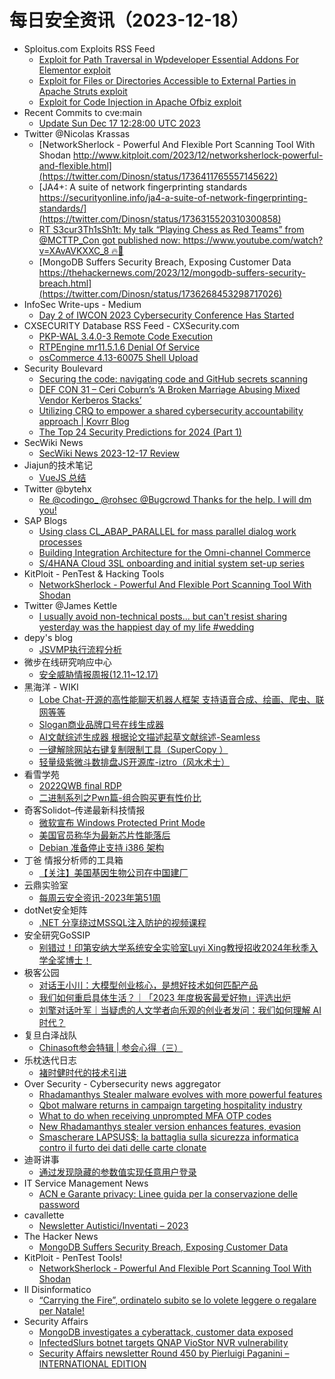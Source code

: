 # 每日安全资讯（2023-12-18）

- Sploitus.com Exploits RSS Feed
  - [Exploit for Path Traversal in Wpdeveloper Essential Addons For Elementor exploit](https://sploitus.com/exploit?id=9446BC28-4F76-5882-828E-9D906DBB90EA&utm_source=rss&utm_medium=rss)
  - [Exploit for Files or Directories Accessible to External Parties in Apache Struts exploit](https://sploitus.com/exploit?id=4930B581-E94F-547B-AB86-0C25DD5C4DC3&utm_source=rss&utm_medium=rss)
  - [Exploit for Code Injection in Apache Ofbiz exploit](https://sploitus.com/exploit?id=37882A72-8CE6-5A9B-9A6B-EB3F8504A1D3&utm_source=rss&utm_medium=rss)
- Recent Commits to cve:main
  - [Update Sun Dec 17 12:28:00 UTC 2023](https://github.com/trickest/cve/commit/98f49d211394feb5166ef7b6f2b01624b8d29986)
- Twitter @Nicolas Krassas
  - [NetworkSherlock - Powerful And Flexible Port Scanning Tool With Shodan http://www.kitploit.com/2023/12/networksherlock-powerful-and-flexible.html](https://twitter.com/Dinosn/status/1736411765557145622)
  - [JA4+: A suite of network fingerprinting standards https://securityonline.info/ja4-a-suite-of-network-fingerprinting-standards/](https://twitter.com/Dinosn/status/1736315520310300858)
  - [RT S3cur3Th1sSh1t: My talk “Playing Chess as Red Teams” from @MCTTP_Con got published now: https://www.youtube.com/watch?v=XAvAVKXXC_8 🔥🙂](https://twitter.com/ShitSecure/status/1736293322187043058)
  - [MongoDB Suffers Security Breach, Exposing Customer Data https://thehackernews.com/2023/12/mongodb-suffers-security-breach.html](https://twitter.com/Dinosn/status/1736268453298717026)
- InfoSec Write-ups - Medium
  - [Day 2 of IWCON 2023 Cybersecurity Conference Has Started](https://infosecwriteups.com/day-2-of-iwcon-2023-cybersecurity-conference-has-started-e0dd3bd042bd?source=rss----7b722bfd1b8d---4)
- CXSECURITY Database RSS Feed - CXSecurity.com
  - [PKP-WAL 3.4.0-3 Remote Code Execution](https://cxsecurity.com/issue/WLB-2023120034)
  - [RTPEngine mr11.5.1.6 Denial Of Service](https://cxsecurity.com/issue/WLB-2023120033)
  - [osCommerce 4.13-60075 Shell Upload](https://cxsecurity.com/issue/WLB-2023120032)
- Security Boulevard
  - [Securing the code: navigating code and GitHub secrets scanning](https://securityboulevard.com/2023/12/securing-the-code-navigating-code-and-github-secrets-scanning/)
  - [DEF CON 31 – Ceri Coburn’s ‘A Broken Marriage Abusing Mixed Vendor Kerberos Stacks’](https://securityboulevard.com/2023/12/def-con-31-ceri-coburns-a-broken-marriage-abusing-mixed-vendor-kerberos-stacks/)
  - [Utilizing CRQ to empower a shared cybersecurity accountability approach | Kovrr Blog](https://securityboulevard.com/2023/12/utilizing-crq-to-empower-a-shared-cybersecurity-accountability-approach-kovrr-blog/)
  - [The Top 24 Security Predictions for 2024 (Part 1)](https://securityboulevard.com/2023/12/the-top-24-security-predictions-for-2024-part-1/)
- SecWiki News
  - [SecWiki News 2023-12-17 Review](http://www.sec-wiki.com/?2023-12-17)
- Jiajun的技术笔记
  - [VueJS 总结](https://jiajunhuang.com/articles/2023_12_17-vue3.md.html)
- Twitter @bytehx
  - [Re @codingo_ @rohsec @Bugcrowd Thanks for the help. I will dm you!](https://twitter.com/bytehx343/status/1735904583225147887)
- SAP Blogs
  - [Using class CL_ABAP_PARALLEL for mass parallel dialog work processes](https://blogs.sap.com/2023/12/17/using-class-cl_abap_parallel-for-mass-parallel-dialog-work-processes/)
  - [Building Integration Architecture for the Omni-channel Commerce](https://blogs.sap.com/2023/12/17/building-integration-architecture-for-the-omni-channel-commerce/)
  - [S/4HANA Cloud 3SL onboarding and initial system set-up series](https://blogs.sap.com/2023/12/17/s4-hana-cloud-3sl-onboarding-and-initial-system-set-up-series/)
- KitPloit - PenTest &amp; Hacking Tools
  - [NetworkSherlock - Powerful And Flexible Port Scanning Tool With Shodan](http://www.kitploit.com/2023/12/networksherlock-powerful-and-flexible.html)
- Twitter @James Kettle
  - [I usually avoid non-technical posts... but can't resist sharing yesterday was the happiest day of my life #wedding](https://twitter.com/albinowax/status/1736365621221143013)
- depy's blog
  - [JSVMP执行流程分析](https://docs.rce.ink/view/?view_id=65)
- 微步在线研究响应中心
  - [安全威胁情报周报(12.11~12.17)](https://mp.weixin.qq.com/s?__biz=Mzg5MTc3ODY4Mw==&mid=2247504092&idx=1&sn=3627c3940df85d154b955b10e16c7026&chksm=cfcab3c8f8bd3adee90adab573736156a242d064297a414b197faedd94e15c4bc96df84f1282&scene=58&subscene=0#rd)
- 黑海洋 - WIKI
  - [Lobe Chat-开源的高性能聊天机器人框架 支持语音合成、绘画、爬虫、联网等等](https://blog.upx8.com/3962)
  - [Slogan商业品牌口号在线生成器](https://blog.upx8.com/3961)
  - [AI文献综述生成器 根据论文描述起草文献综述-Seamless](https://blog.upx8.com/3960)
  - [一键解除网站右键复制限制工具（SuperCopy ）](https://blog.upx8.com/3959)
  - [轻量级紫微斗数排盘JS开源库-iztro（风水术士）](https://blog.upx8.com/3958)
- 看雪学苑
  - [2022QWB final RDP](https://mp.weixin.qq.com/s?__biz=MjM5NTc2MDYxMw==&mid=2458531697&idx=1&sn=ce28e8201aee34f0be6a8b6a97c4d9e4&chksm=b18d07fb86fa8eed8b242536ab7f5dbb86e883747151f25f0d50d93648e03801ab2ac5439b41&scene=58&subscene=0#rd)
  - [二进制系列之Pwn篇-组合购买更有性价比](https://mp.weixin.qq.com/s?__biz=MjM5NTc2MDYxMw==&mid=2458531697&idx=2&sn=276d8ebaa77e43cd788d4830942ddb67&chksm=b18d07fb86fa8eedb71e4a76e4c4048c71c5796584e39d6022afd221b30fe59ddd5ea293c62b&scene=58&subscene=0#rd)
- 奇客Solidot–传递最新科技情报
  - [微软宣布 Windows Protected Print Mode](https://www.solidot.org/story?sid=76907)
  - [美国官员称华为最新芯片性能落后](https://www.solidot.org/story?sid=76906)
  - [Debian 准备停止支持 i386 架构](https://www.solidot.org/story?sid=76905)
- 丁爸 情报分析师的工具箱
  - [【关注】美国基因生物公司在中国建厂](https://mp.weixin.qq.com/s?__biz=MzI2MTE0NTE3Mw==&mid=2651141102&idx=1&sn=81878442a2499e0870ed7be2f918787e&chksm=f1af44d4c6d8cdc21f7e756248fb5c185501d08fb4c811f9ac4c8d6b90b6caa3822451874eeb&scene=58&subscene=0#rd)
- 云鼎实验室
  - [每周云安全资讯-2023年第51周](https://mp.weixin.qq.com/s?__biz=MzU3ODAyMjg4OQ==&mid=2247495975&idx=1&sn=1c366254cc02c7ab175a2a566b4b67fb&chksm=fd790da1ca0e84b7b885920a427f0c1b2e89c53f6851991ac32b72234d4f9057f3af9cb43447&scene=58&subscene=0#rd)
- dotNet安全矩阵
  - [.NET 分享绕过MSSQL注入防护的视频课程](https://mp.weixin.qq.com/s?__biz=MzUyOTc3NTQ5MA==&mid=2247489849&idx=2&sn=8197132527ead6dd7661b3226e8621ca&chksm=fa5ab7d4cd2d3ec29b5613225043c38da037b708e591b82ee64b75ab34f53b1712169951dd6a&scene=58&subscene=0#rd)
- 安全研究GoSSIP
  - [别错过！印第安纳大学系统安全实验室Luyi Xing教授招收2024年秋季入学全奖博士！](https://mp.weixin.qq.com/s?__biz=Mzg5ODUxMzg0Ng==&mid=2247496958&idx=1&sn=635924a603a19ef0b418422a943edafe&chksm=c063da27f714533187ba02aa93a34ead87a317b3bc2461354400ec05f3c7a0c690a47b68cabc&scene=58&subscene=0#rd)
- 极客公园
  - [对话王小川：大模型创业核心，是想好技术如何匹配产品](https://mp.weixin.qq.com/s?__biz=MTMwNDMwODQ0MQ==&mid=2653027269&idx=1&sn=0a2a6b180ace5aa6d4c85feeafb6e3c1&chksm=7e54867349230f653511992420139220bb7014aa5b637cba86b9b0b504ff321b7661bc6eade3&scene=58&subscene=0#rd)
  - [我们如何重启具体生活？｜「2023 年度极客最爱好物」评选出炉](https://mp.weixin.qq.com/s?__biz=MTMwNDMwODQ0MQ==&mid=2653027269&idx=2&sn=4a0644a9fb98dcab4dbab3240f4d2a67&chksm=7e54867349230f6553998a58e316cce273de985d9ebc806ddbd283f2cb5d4d799d58821a65c6&scene=58&subscene=0#rd)
  - [刘擎对话叶军｜当疑虑的人文学者向乐观的创业者发问：我们如何理解 AI 时代？](https://mp.weixin.qq.com/s?__biz=MTMwNDMwODQ0MQ==&mid=2653027104&idx=1&sn=bfb928187181b0e9b0d68225bfe71ca7&chksm=7e54869649230f80fa40dba8262431a32bb965bc522a080f2ab0662ecf848223af6f2660d91f&scene=58&subscene=0#rd)
- 复旦白泽战队
  - [Chinasoft参会特辑 | 参会心得（三）](https://mp.weixin.qq.com/s?__biz=MzU4NzUxOTI0OQ==&mid=2247488326&idx=1&sn=6a8db9db6d839c83f5874e1b3c5ae0a0&chksm=fdeb9738ca9c1e2e95cfdaf38a76d64aa2cb1077f7de6906968826e4fe19918553f117344289&scene=58&subscene=0#rd)
- 乐枕迭代日志
  - [褚时健时代的技术引进](https://mp.weixin.qq.com/s?__biz=MzA3NTMyNDg3OQ==&mid=2652519641&idx=1&sn=187952338eb25d32e1c5433b6c051ac1&chksm=849cd079b3eb596f60c0c682786f4071082a8431d6ef3a64764d4aed7510213e1f75ecd34b0e&scene=58&subscene=0#rd)
- Over Security - Cybersecurity news aggregator
  - [Rhadamanthys Stealer malware evolves with more powerful features](https://www.bleepingcomputer.com/news/security/rhadamanthys-stealer-malware-evolves-with-more-powerful-features/)
  - [Qbot malware returns in campaign targeting hospitality industry](https://www.bleepingcomputer.com/news/security/qbot-malware-returns-in-campaign-targeting-hospitality-industry/)
  - [What to do when receiving unprompted MFA OTP codes](https://www.bleepingcomputer.com/news/security/what-to-do-when-receiving-unprompted-mfa-otp-codes/)
  - [New Rhadamanthys stealer version enhances features, evasion](https://www.bleepingcomputer.com/news/security/new-rhadamanthys-stealer-version-enhances-features-evasion/)
  - [Smascherare LAPSUS$: la battaglia sulla sicurezza informatica contro il furto dei dati delle carte clonate](https://www.insicurezzadigitale.com/smascherare-lapsus-la-battaglia-sulla-sicurezza-informatica-contro-il-furto-dei-dati-delle-carte-clonate/)
- 迪哥讲事
  - [通过发现隐藏的参数值实现任意用户登录](https://mp.weixin.qq.com/s?__biz=MzIzMTIzNTM0MA==&mid=2247493038&idx=1&sn=5994307fa43bd2465cdbe2dd6d15663c&chksm=e8a5efcddfd266db953a29f38f43284bf9914c71d7e6efc297ea1518261af39785784712c9fb&scene=58&subscene=0#rd)
- IT Service Management News
  - [ACN e Garante privacy: Linee guida per la conservazione delle password](http://blog.cesaregallotti.it/2023/12/acn-e-garante-privacy-linee-guida-per.html)
- cavallette
  - [Newsletter Autistici/Inventati – 2023](https://cavallette.noblogs.org/2023/12/9892)
- The Hacker News
  - [MongoDB Suffers Security Breach, Exposing Customer Data](https://thehackernews.com/2023/12/mongodb-suffers-security-breach.html)
- KitPloit - PenTest Tools!
  - [NetworkSherlock - Powerful And Flexible Port Scanning Tool With Shodan](http://www.kitploit.com/2023/12/networksherlock-powerful-and-flexible.html)
- Il Disinformatico
  - [“Carrying the Fire”, ordinatelo subito se lo volete leggere o regalare per Natale!](http://attivissimo.blogspot.com/2023/12/carrying-fire-ordinatelo-subito-se-lo.html)
- Security Affairs
  - [MongoDB investigates a cyberattack, customer data exposed](https://securityaffairs.com/156008/hacking/mongodb-investigate-cyberattack.html)
  - [InfectedSlurs botnet targets QNAP VioStor NVR vulnerability](https://securityaffairs.com/155972/hacking/infectedslurs-botnet-qnap-viostor-nvr.html)
  - [Security Affairs newsletter Round 450 by Pierluigi Paganini – INTERNATIONAL EDITION](https://securityaffairs.com/155997/breaking-news/security-affairs-newsletter-round-450-by-pierluigi-paganini-international-edition.html)
